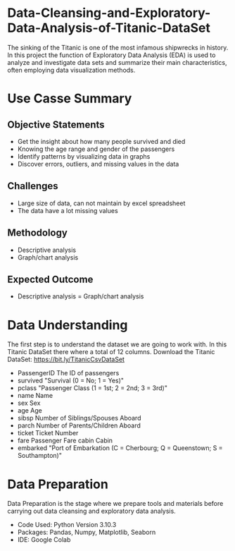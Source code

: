 # Data-Cleansing-and-Exploratory-Data-Analysis-of-Titanic-DataSet
The sinking of the Titanic is one of the most infamous shipwrecks in history. In this project the function of Exploratory Data Analysis (EDA) is used to analyze and investigate data sets and summarize their main characteristics, often employing data visualization methods.
# Use Casse Summary
## Objective Statements
- Get the insight about how many people survived and died
- Knowing the age range and gender of the passengers
- Identify patterns by visualizing data in graphs 
- Discover errors, outliers, and missing values in the data
## Challenges
- Large size of data, can not maintain by excel spreadsheet
- The data have a lot missing values
## Methodology
- Descriptive analysis
- Graph/chart analysis
## Expected Outcome
- Descriptive analysis
= Graph/chart analysis

# Data Understanding
The first step is to understand the dataset we are going to work with. In this Titanic DataSet there where a total of 12 columns. Download the Titanic DataSet: https://bit.ly/TitanicCsvDataSet
- PassengerID	The ID of passengers
- survived	"Survival (0 = No; 1 = Yes)"
- pclass	"Passenger Class (1 = 1st; 2 = 2nd; 3 = 3rd)"
- name	Name
- sex	Sex
- age	Age
- sibsp	Number of Siblings/Spouses Aboard
- parch	Number of Parents/Children Aboard
- ticket	Ticket Number
- fare	Passenger Fare cabin	Cabin
- embarked	"Port of Embarkation (C = Cherbourg; Q = Queenstown; S = Southampton)"

# Data Preparation
Data Preparation is the stage where we prepare tools and materials before carrying out data cleansing and exploratory data analysis.
- Code Used: Python Version 3.10.3
- Packages: Pandas, Numpy, Matplotlib, Seaborn
- IDE: Google Colab



